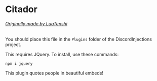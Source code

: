 # Citador
###### [Originally made by LuaTenshi](https://gist.github.com/LuaTenshi/c43c220d1cadd7af4ab8734daf7a6706)

You should place this file in the `Plugins` folder of the DiscordInjections project.

This requires JQuery.
To install, use these commands:

    npm i jquery

This plugin quotes people in beautiful embeds!